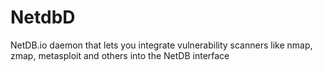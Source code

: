 # NetdbD
 NetDB.io daemon that lets you integrate vulnerability scanners like nmap, zmap, metasploit and others into the NetDB interface
